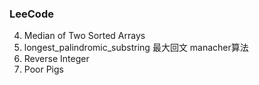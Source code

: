 ### LeeCode 
4. Median of Two Sorted Arrays
6. longest_palindromic_substring  最大回文 manacher算法
7. Reverse Integer
458. Poor Pigs
